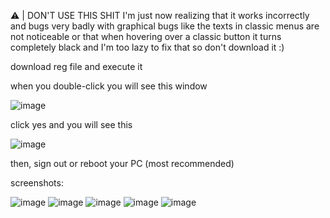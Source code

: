 ⚠️ | DON'T USE THIS SHIT
I'm just now realizing that it works incorrectly and bugs very badly with graphical bugs like the texts in classic menus
are not noticeable or that when hovering over a classic button it turns completely black and I'm too lazy to fix that
so don't download it :)


download reg file and execute it

when you double-click you will see this window

![image](https://github.com/user-attachments/assets/c02f2b84-577e-4c8b-a3f5-b0ba42c48d2d)

click yes and you will see this

![image](https://github.com/user-attachments/assets/5190c8fc-7449-4704-8698-e00bcc96ff8f)

then, sign out or reboot your PC (most recommended)

screenshots:

![image](https://github.com/user-attachments/assets/22fd67a3-1838-4527-b7e4-b08dc1369451)
![image](https://github.com/user-attachments/assets/c77ebd30-e37f-44af-a019-02b0da822455)
![image](https://github.com/user-attachments/assets/a7e65a29-bdc0-43ba-80e7-86dd1d516727)
![image](https://github.com/user-attachments/assets/f4ce8117-0782-49fd-a680-6882158d80f0)
![image](https://github.com/user-attachments/assets/2726a6d9-d424-4801-9daf-5ca9115001f9)
